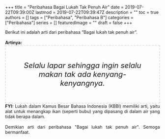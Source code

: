 +++
title = "Peribahasa Bagai Lukah Tak Penuh Air"
date = 2019-07-22T09:39:00Z
lastmod = 2019-07-22T09:39:47Z
description = ""
toc = true
authors = []
tags = ["Peribahasa", "Peribahasa B"]
categories = ["Peribahasa"]
series = []
featuredImage = ""
draft = false
+++

<div dir="ltr" style="text-align: left;" trbidi="on"><div style="text-align: justify;">Berikut ini adalah arti dari peribahasa “Bagai lukah tak penuh air”.</div><br /><div style="text-align: justify;"><b>Artinya:</b></div><div style="border: 2px dashed #ddd; font-size: 24px; height: auto; margin: 0 auto; padding: 50px; text-align: center; width: auto;"><i>Selalu lapar sehingga ingin selalu makan tak ada kenyang-kenyangnya.</i></div><div style="text-align: justify;"><b>FYI:</b> Lukah dalam Kamus Besar Bahasa Indonesia (KBBI) memiliki arti, yaitu alat untuk menangkap ikan (seperti bubu) yang dipasang di dalam air yang tidak berapa dalam.<br /><br /></div><div style="text-align: justify;">Demikian arti dari peribahasa "Bagai lukah tak penuh air". Semoga bermanfaat.</div></div>
